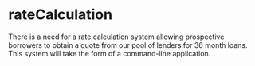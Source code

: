 # rateCalculation
There is a need for a rate calculation system allowing prospective borrowers to
obtain a quote from our pool of lenders for 36 month loans. This system will 
take the form of a command-line application.
